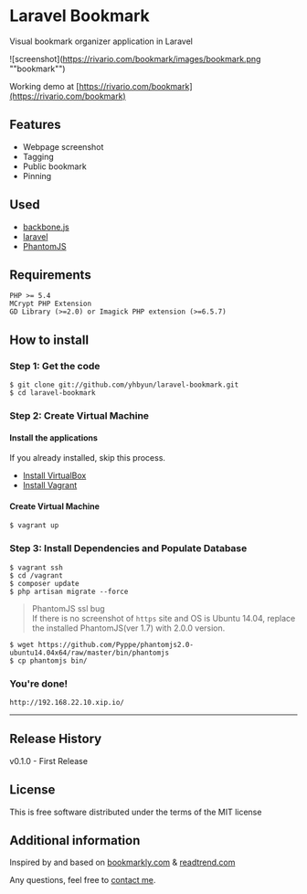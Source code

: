 # Laravel Bookmark

Visual bookmark organizer application in Laravel

![screenshot](https://rivario.com/bookmark/images/bookmark.png ""bookmark"")

Working demo at [https://rivario.com/bookmark](https://rivario.com/bookmark)

## Features

- Webpage screenshot
- Tagging
- Public bookmark
- Pinning

## Used

- [backbone.js](http://backbonejs.org)
- [laravel](http://laravel.com)
- [PhantomJS](http://phantomjs.org)


## Requirements

	PHP >= 5.4
	MCrypt PHP Extension
	GD Library (>=2.0) or Imagick PHP extension (>=6.5.7)


## How to install
### Step 1: Get the code

```
$ git clone git://github.com/yhbyun/laravel-bookmark.git
$ cd laravel-bookmark
```


### Step 2: Create Virtual Machine
#### Install the applications

If you already installed, skip this process.

- [Install VirtualBox](https://www.virtualbox.org/wiki/Downloads)
- [Install Vagrant](http://www.vagrantup.com/downloads.html)

#### Create Virtual Machine

```
$ vagrant up
```

### Step 3: Install Dependencies and Populate Database

```
$ vagrant ssh
$ cd /vagrant
$ composer update
$ php artisan migrate --force
```

> PhantomJS ssl bug<br>
If there is no screenshot of `https` site and OS is Ubuntu 14.04, replace the installed PhantomJS(ver 1.7) with 2.0.0 version.

```
$ wget https://github.com/Pyppe/phantomjs2.0-ubuntu14.04x64/raw/master/bin/phantomjs
$ cp phantomjs bin/
```

### You're done!

```
http://192.168.22.10.xip.io/
```

-----

## Release History

v0.1.0 - First Release

## License

This is free software distributed under the terms of the MIT license

## Additional information

Inspired by and based on [bookmarkly.com](http://bookmarkly.com) & [readtrend.com](http://readtrend.com)

Any questions, feel free to [contact me](http://about.me/yhbyun).
